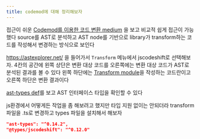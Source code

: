 ```yaml
---
title: codemod에 대해 정리해보자
---
```

접근이 쉬운 [Codemod를 이용한 코드 변환 medium](https://medium.com/@bjrnt/codemod%EB%A5%BC-%EC%9D%B4%EC%9A%A9%ED%95%9C-%EC%BD%94%EB%93%9C-%EB%B3%80%ED%99%98-bf04e894f3f1) 을 보고 비교적 쉽게 접근이 가능했다
source를 AST로 분석하고 AST node를 기반으로 library가 transform하는 코드를 작성해서 변경하는 방식으로 보인다

https://astexplorer.net/
을 들어가서 `Transform` 메뉴에서  jscodeshift로 선택해보자. 
4칸의 공간에 왼쪽 상단은 변환 대상 코드를 오른쪽에는 변환 대상 코드가 AST로 분석된 결과를 볼 수 있다
왼쪽 하단에는  [Transform module](https://github.com/facebook/jscodeshift?tab=readme-ov-file#transform-module)을 작성하는 코드란이고 오른쪽 하단은 변환 결과이다

[ast-types def](https://github.com/benjamn/ast-types/blob/master/src/def/core.ts)를 보고 AST 인터페이스 타입을 확인할 수 있다

js환경에서 어떻게든 작업을 좀 해보려고 했지만 타입 지원 없이는 안되더라
transform 파일을 .ts로 변경하고 types 파일을 설치해서 해보자

```json
"ast-types": "^0.14.2",
"@types/jscodeshift": "^0.12.0"
```
